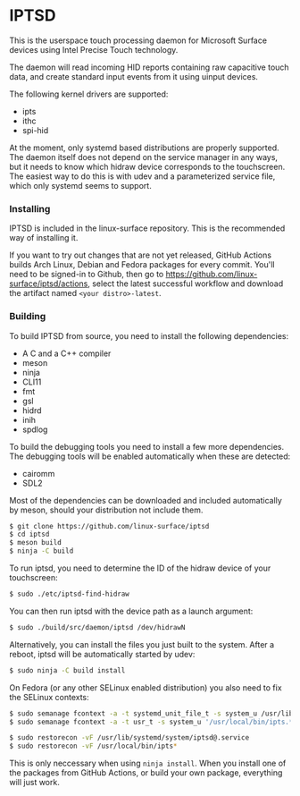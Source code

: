 # IPTSD

This is the userspace touch processing daemon for Microsoft Surface devices using Intel Precise Touch technology.

The daemon will read incoming HID reports containing raw capacitive touch data, and create standard input events from it using uinput devices.

The following kernel drivers are supported:
 * ipts
 * ithc
 * spi-hid

At the moment, only systemd based distributions are properly supported. The daemon itself does not depend on the service manager in any ways, but it needs to know which hidraw device corresponds to the touchscreen. The easiest way to do this is with udev and a parameterized service file, which only systemd seems to support.

### Installing

IPTSD is included in the linux-surface repository. This is the recommended way of installing it.

If you want to try out changes that are not yet released, GitHub Actions builds Arch Linux, Debian and Fedora packages for every commit. You'll need to be signed-in to Github, then go to https://github.com/linux-surface/iptsd/actions, select the latest successful workflow and download the artifact named `<your distro>-latest`.

### Building

To build IPTSD from source, you need to install the following dependencies:

 * A C and a C++ compiler
 * meson
 * ninja
 * CLI11
 * fmt
 * gsl
 * hidrd
 * inih
 * spdlog

To build the debugging tools you need to install a few more dependencies. The debugging tools will be enabled automatically when these are detected:

 * cairomm
 * SDL2

Most of the dependencies can be downloaded and included automatically by meson, should your distribution not include them.

```bash
$ git clone https://github.com/linux-surface/iptsd
$ cd iptsd
$ meson build
$ ninja -C build
```

To run iptsd, you need to determine the ID of the hidraw device of your touchscreen:

```bash
$ sudo ./etc/iptsd-find-hidraw
```

You can then run iptsd with the device path as a launch argument:

```bash
$ sudo ./build/src/daemon/iptsd /dev/hidrawN
```

Alternatively, you can install the files you just built to the system. After a reboot, iptsd will be automatically started by udev:

```bash
$ sudo ninja -C build install
```

On Fedora (or any other SELinux enabled distribution) you also need to fix the SELinux contexts:

```bash
$ sudo semanage fcontext -a -t systemd_unit_file_t -s system_u /usr/lib/systemd/system/iptsd@.service
$ sudo semanage fcontext -a -t usr_t -s system_u '/usr/local/bin/ipts.*'

$ sudo restorecon -vF /usr/lib/systemd/system/iptsd@.service
$ sudo restorecon -vF /usr/local/bin/ipts*
```

This is only neccessary when using `ninja install`. When you install one of the packages from GitHub Actions, or build your own package, everything will just work.
